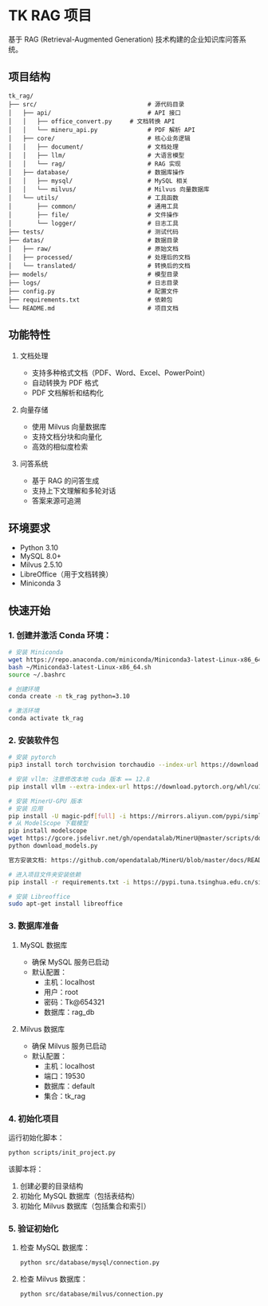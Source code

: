 # TK RAG 项目

基于 RAG (Retrieval-Augmented Generation) 技术构建的企业知识库问答系统。

## 项目结构

```
tk_rag/
├── src/                               # 源代码目录
│   ├── api/                           # API 接口
│   │   ├── office_convert.py     # 文档转换 API
│   │   └── mineru_api.py              # PDF 解析 API
│   ├── core/                          # 核心业务逻辑
│   │   ├── document/                  # 文档处理
│   │   ├── llm/                       # 大语言模型
│   │   └── rag/                       # RAG 实现
│   ├── database/                      # 数据库操作
│   │   ├── mysql/                     # MySQL 相关
│   │   └── milvus/                    # Milvus 向量数据库
│   └── utils/                         # 工具函数
│       ├── common/                    # 通用工具
│       ├── file/                      # 文件操作
│       └── logger/                    # 日志工具
├── tests/                             # 测试代码
├── datas/                             # 数据目录
│   ├── raw/                           # 原始文档
│   ├── processed/                     # 处理后的文档
│   └── translated/                    # 转换后的文档
├── models/                            # 模型目录
├── logs/                              # 日志目录
├── config.py                          # 配置文件
├── requirements.txt                   # 依赖包
└── README.md                          # 项目文档
```

## 功能特性

1. 文档处理
   - 支持多种格式文档（PDF、Word、Excel、PowerPoint）
   - 自动转换为 PDF 格式
   - PDF 文档解析和结构化

2. 向量存储
   - 使用 Milvus 向量数据库
   - 支持文档分块和向量化
   - 高效的相似度检索

3. 问答系统
   - 基于 RAG 的问答生成
   - 支持上下文理解和多轮对话
   - 答案来源可追溯

## 环境要求

- Python 3.10
- MySQL 8.0+
- Milvus 2.5.10
- LibreOffice（用于文档转换）
- Miniconda 3

## 快速开始

### 1. 创建并激活 Conda 环境：

```bash
# 安装 Miniconda
wget https://repo.anaconda.com/miniconda/Miniconda3-latest-Linux-x86_64.sh
bash ~/Miniconda3-latest-Linux-x86_64.sh
source ~/.bashrc

# 创建环境
conda create -n tk_rag python=3.10

# 激活环境
conda activate tk_rag
```

### 2. 安装软件包

```bash
# 安装 pytorch
pip3 install torch torchvision torchaudio --index-url https://download.pytorch.org/whl/cu128

# 安装 vllm: 注意修改本地 cuda 版本 == 12.8
pip install vllm --extra-index-url https://download.pytorch.org/whl/cu128

# 安装 MinerU-GPU 版本
# 安装 应用
pip install -U magic-pdf[full] -i https://mirrors.aliyun.com/pypi/simple
# 从 ModelScope 下载模型
pip install modelscope
wget https://gcore.jsdelivr.net/gh/opendatalab/MinerU@master/scripts/download_models.py -O download_models.py
python download_models.py

官方安装文档: https://github.com/opendatalab/MinerU/blob/master/docs/README_Ubuntu_CUDA_Acceleration_zh_CN.md

# 进入项目文件夹安装依赖
pip install -r requirements.txt -i https://pypi.tuna.tsinghua.edu.cn/simple

# 安装 Libreoffice
sudo apt-get install libreoffice
```

### 3. 数据库准备

1. MySQL 数据库
   - 确保 MySQL 服务已启动
   - 默认配置：
     - 主机：localhost
     - 用户：root
     - 密码：Tk@654321
     - 数据库：rag_db

2. Milvus 数据库
   - 确保 Milvus 服务已启动
   - 默认配置：
     - 主机：localhost
     - 端口：19530
     - 数据库：default
     - 集合：tk_rag

### 4. 初始化项目

运行初始化脚本：
```bash
python scripts/init_project.py
```

该脚本将：
1. 创建必要的目录结构
2. 初始化 MySQL 数据库（包括表结构）
3. 初始化 Milvus 数据库（包括集合和索引）

### 5. 验证初始化

1. 检查 MySQL 数据库：
   ```bash
   python src/database/mysql/connection.py
   ```

2. 检查 Milvus 数据库：
   ```bash
   python src/database/milvus/connection.py
   ```